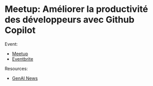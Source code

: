 
# Meetup: Améliorer la productivité des développeurs avec Github Copilot

Event:
- [Meetup](https://www.meetup.com/generative-ai-nantes/events/297052000/)
- [Eventbrite](https://www.eventbrite.com/e/billets-4-conf-ameliorer-la-productivite-des-developpeurs-avec-github-copilot-748671736317)

Resources:
- [GenAI News](./genai-news.pdf)
